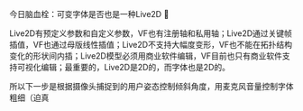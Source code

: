 今日脑血栓：可变字体是否也是一种Live2D 🤔

Live2D有预定义参数和自定义参数，VF也有注册轴和私用轴；Live2D通过关键帧插值，VF也通过母版线性插值；Live2D不支持大幅度变形，VF也不能在拓扑结构变化的形状间内插；Live2D模型必须用商业软件编辑，VF目前也只有商业软件支持可视化编辑；最重要的，Live2D是2D的，而字体也是2D的。

所以下一步是根据摄像头捕捉到的用户姿态控制倾斜角度，用麦克风音量控制字体粗细（迫真
